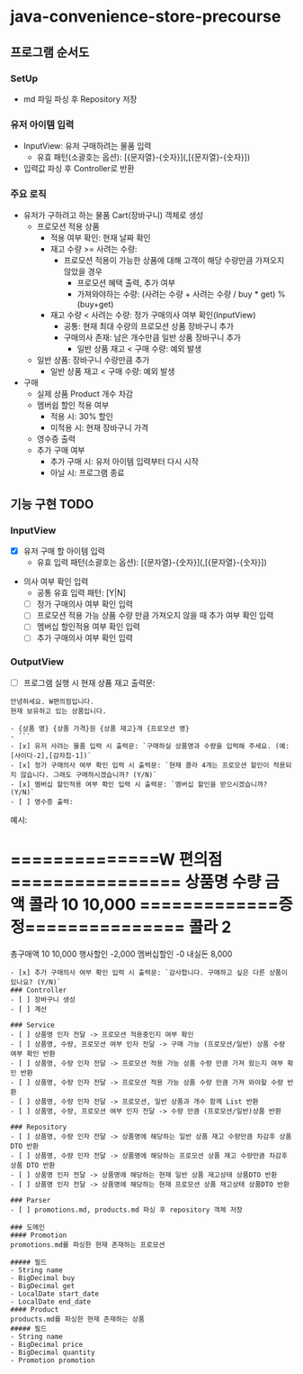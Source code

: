 # java-convenience-store-precourse
## 프로그램 순서도
### SetUp
- md 파일 파싱 후 Repository 저장
### 유저 아이템 입력
- InputView: 유저 구매하려는 물품 입력
  - 유효 패턴(소괄호는 옵션): \[{문자열}-{숫자}](,[{문자열}-{숫자}])
- 입력값 파싱 후 Controller로 반환
### 주요 로직
- 유저가 구하려고 하는 물품 Cart(장바구니) 객체로 생성
  - 프로모션 적용 상품
    - 적용 여부 확인: 현재 날짜 확인
    - 재고 수량 >= 사려는 수량: 
      - 프로모션 적용이 가능한 상품에 대해 고객이 해당 수량만큼 가져오지 않았을 경우
        - 프로모션 혜택 출력, 추가 여부
        - 가져와야하는 수량: (사려는 수량 + 사려는 수량 / buy * get) % (buy+get)
    - 재고 수량 < 사려는 수량: 정가 구매의사 여부 확인(InputView)
      - 공통: 현재 최대 수량의 프로모션 상품 장바구니 추가
      - 구매의사 존재: 남은 개수만큼 일반 상품 장바구니 추가
        - 일반 상품 재고 < 구매 수량: 예외 발생
  - 일반 상품: 장바구니 수량만큼 추가
    - 일반 상품 재고 < 구매 수량: 예외 발생
- 구매
  - 실제 상품 Product 개수 차감
  - 멤버쉽 할인 적용 여부
    - 적용 시: 30% 할인
    - 미적용 시: 현재 장바구니 가격
  - 영수증 출력
  - 추가 구매 여부
    - 추가 구매 시: 유저 아이템 입력부터 다시 시작
    - 아닐 시: 프로그램 종료

## 기능 구현 TODO
### InputView
- [X] 유저 구매 할 아이템 입력
  - 유효 입력 패턴(소괄호는 옵션): \[{문자열}-{숫자}](,[{문자열}-{숫자}])
- 의사 여부 확인 입력
  - 공통 유효 입력 패턴: [Y|N]
  - [ ] 정가 구매의사 여부 확인 입력
  - [ ] 프로모션 적용 가능 상품 수량 만큼 가져오지 않을 때 추가 여부 확인 입력
  - [ ] 멤버십 할인적용 여부 확인 입력
  - [ ] 추가 구매의사 여부 확인 입력
### OutputView
- [ ] 프로그램 실행 시 현재 상품 재고 출력문: 
```
안녕하세요. W편의점입니다.
현재 보유하고 있는 상품입니다.

- {상품 명} {상품 가격}원 {상품 재고}개 {프로모션 명}
- ```
- [x] 유저 사려는 물품 입력 시 출력문: `구매하실 상품명과 수량을 입력해 주세요. (예: [사이다-2],[감자칩-1])`
- [x] 정가 구매의사 여부 확인 입력 시 출력문: `현재 콜라 4개는 프로모션 할인이 적용되지 않습니다. 그래도 구매하시겠습니까? (Y/N)`
- [x] 멤버십 할인적용 여부 확인 입력 시 출력문: `멤버십 할인을 받으시겠습니까? (Y/N)`
- [ ] 영수증 출력: 
```
예시:

==============W 편의점================
상품명		수량	금액
콜라		10 	10,000
=============증	정===============
콜라		2
====================================
총구매액		10	10,000
행사할인			-2,000
멤버십할인			-0
내실돈			 8,000
```
- [x] 추가 구매의사 여부 확인 입력 시 출력문: `감사합니다. 구매하고 싶은 다른 상품이 있나요? (Y/N)`
### Controller
- [ ] 장바구니 생성
- [ ] 계산

### Service
- [ ] 상품명 인자 전달 -> 프로모션 적용중인지 여부 확인
- [ ] 상품명, 수량, 프로모션 여부 인자 전달 -> 구매 가능 (프로모션/일반) 상품 수량 여부 확인 반환
- [ ] 상품명, 수량 인자 전달 -> 프로모션 적용 가능 상품 수량 만큼 가져 왔는지 여부 확인 반환
- [ ] 상품명, 수량 인자 전달 -> 프로모션 적용 가능 상품 수량 만큼 가져 와야할 수량 반환
- [ ] 상품명, 수량 인자 전달 -> 프로모션, 일반 상품과 개수 함께 List 반환
- [ ] 상품명, 수량, 프로모션 여부 인자 전달 -> 수량 만큼 (프로모션/일반)상품 반환

### Repository
- [ ] 상품명, 수량 인자 전달 -> 상품명에 해당하는 일반 상품 재고 수량만큼 차감후 상품 DTO 반환
- [ ] 상품명, 수량 인자 전달 -> 상품명에 해당하는 프로모션 상품 재고 수량만큼 차감후 상품 DTO 반환
- [ ] 상품명 인자 전달 -> 상품명에 해당하는 현재 일반 상품 재고상태 상품DTO 반환
- [ ] 상품명 인자 전달 -> 상품명에 해당하는 현재 프로모션 상품 재고상태 상품DTO 반환

### Parser
- [ ] promotions.md, products.md 파싱 후 repository 객체 저장

### 도메인
#### Promotion
promotions.md를 파싱한 현재 존재하는 프로모션

##### 필드
- String name
- BigDecimal buy
- BigDecimal get
- LocalDate start_date
- LocalDate end_date
#### Product
products.md를 파싱한 현재 존재하는 상품
##### 필드
- String name
- BigDecimal price
- BigDecimal quantity
- Promotion promotion
